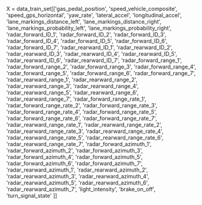 X = data_train_set[['gas_pedal_position',
                    'speed_vehicle_composite',
                    'speed_gps_horizontal',
                    'yaw_rate',
                    'lateral_accel',
                    'longitudinal_accel',
                    'lane_markings_distance_left',
                    'lane_markings_distance_right',
                    'lane_markings_probability_left',
                    'lane_markings_probability_right',
                    'radar_forward_ID_1',
                    'radar_forward_ID_2',
                    'radar_forward_ID_3',
                    'radar_forward_ID_4',
                    'radar_forward_ID_5',
                    'radar_forward_ID_6',
                    'radar_forward_ID_7',
                    'radar_rearward_ID_1',
                    'radar_rearward_ID_2',
                    'radar_rearward_ID_3',
                    'radar_rearward_ID_4',
                    'radar_rearward_ID_5',
                    'radar_rearward_ID_6',
                    'radar_rearward_ID_7',
                    'radar_forward_range_1',
                    'radar_forward_range_2',
                    'radar_forward_range_3',
                    'radar_forward_range_4',
                    'radar_forward_range_5',
                    'radar_forward_range_6',
                    'radar_forward_range_7',
                    'radar_rearward_range_1',
                    'radar_rearward_range_2',
                    'radar_rearward_range_3',
                    'radar_rearward_range_4',
                    'radar_rearward_range_5',
                    'radar_rearward_range_6',
                    'radar_rearward_range_7',
                    'radar_forward_range_rate_1',
                    'radar_forward_range_rate_2',
                    'radar_forward_range_rate_3',
                    'radar_forward_range_rate_4',
                    'radar_forward_range_rate_5',
                    'radar_forward_range_rate_6',
                    'radar_forward_range_rate_7',
                    'radar_rearward_range_rate_1',
                    'radar_rearward_range_rate_2',
                    'radar_rearward_range_rate_3',
                    'radar_rearward_range_rate_4',
                    'radar_rearward_range_rate_5',
                    'radar_rearward_range_rate_6',
                    'radar_rearward_range_rate_7',
                    'radar_forward_azimuth_1',
                    'radar_forward_azimuth_2',
                    'radar_forward_azimuth_3',
                    'radar_forward_azimuth_4',
                    'radar_forward_azimuth_5',
                    'radar_forward_azimuth_6',
                    'radar_forward_azimuth_7',
                    'radar_rearward_azimuth_1',
                    'radar_rearward_azimuth_2',
                    'radar_rearward_azimuth_3',
                    'radar_rearward_azimuth_4',
                    'radar_rearward_azimuth_5',
                    'radar_rearward_azimuth_6',
                    'radar_rearward_azimuth_7',
                    'light_intensity',
                    'brake_on_off',
                    'turn_signal_state'
                    ]]